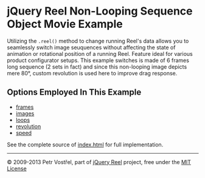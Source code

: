 jQuery Reel Non-Looping Sequence Object Movie Example
=====================================================

Utilizing the `.reel()` method to change running Reel's data allows you to
seamlessly switch image seuquences without affecting the state of animation
or rotational position of a running Reel. Feature ideal for various product
configurator setups. This example switches is made of 6 frames long sequence
(2 sets in fact) and since this non-looping image depicts mere 80°, custom
revolution is used here to improve drag response.


Options Employed In This Example
--------------------------------

- [frames](http://reel360.org/reel#frames)
- [images](http://reel360.org/reel#image)
- [loops](http://reel360.org/reel#loops)
- [revolution](http://reel360.org/reel#revolution)
- [speed](http://reel360.org/reel#speed)

See the complete source of [index.html](index.html) for full
implementation.


---
&copy; 2009-2013 Petr Vostřel, part of [jQuery Reel][reel] project, free under the [MIT License][license]



[reel]:http://reel360.org
[license]:https://raw.github.com/introquest/jquery.reel/master/LICENSE.txt
